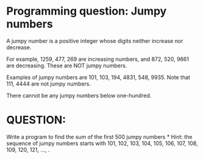 # Programming question: Jumpy numbers

A jumpy number is a positive integer whose digits neither increase nor decrease.

For example, 1259, 477, 269 are increasing numbers, and 872, 520, 9661 are decreasing. These are NOT jumpy numbers.

Examples of jumpy numbers are 101, 103, 194, 4831, 548, 9935. Note that 111, 4444 are not jumpy numbers.

There cannot be any jumpy numbers below one-hundred.

# QUESTION:

Write a program to find the sum of the first 500 jumpy numbers * Hint: the sequence of jumpy numbers starts with 101, 102, 103, 104, 105, 106, 107, 108, 109, 120, 121, ..., .
